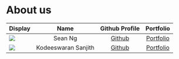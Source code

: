 # About us

Display |    Name    |             Github Profile             | Portfolio 
--------|:----------:|:--------------------------------------:|:---------:
![](https://via.placeholder.com/100.png?text=Photo) | Sean Ng | [Github](https://github.com/seanngja/) | [Portfolio](docs/team/johndoe.md)
![](https://via.placeholder.com/100.png?text=Photo) | Kodeeswaran Sanjith | [Github](https://github.com/KSanjith) | [Portfolio](https://github.com/KSanjith)